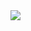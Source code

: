 <img src="https://github-readme-stats.vercel.app/api?username=namkijoo&show_icons=true&theme=radical">
